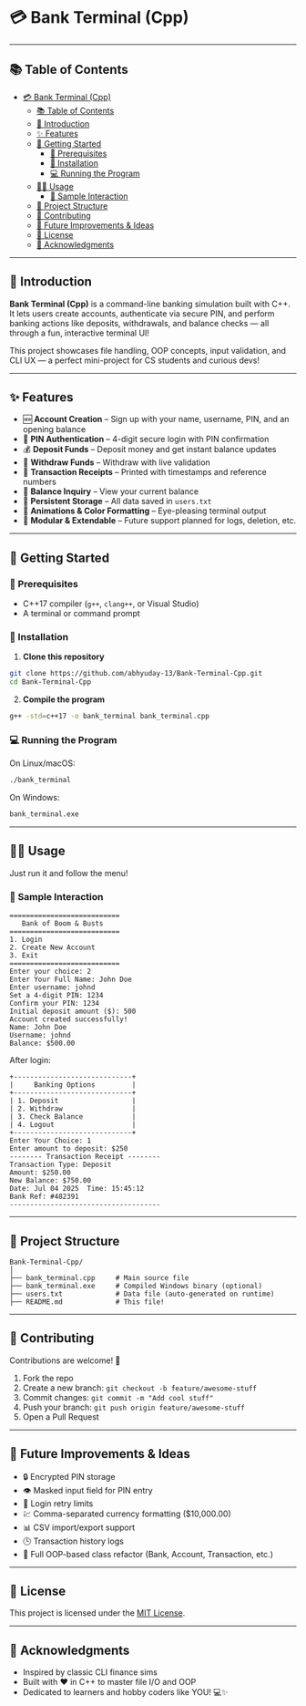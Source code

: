 # 💳 Bank Terminal (Cpp)

---

## 📚 Table of Contents

- [💳 Bank Terminal (Cpp)](#-bank-terminal-cpp)
  - [📚 Table of Contents](#-table-of-contents)
  - [📖 Introduction](#-introduction)
  - [✨ Features](#-features)
  - [🚀 Getting Started](#-getting-started)
    - [🔧 Prerequisites](#-prerequisites)
    - [📅 Installation](#-installation)
    - [💻 Running the Program](#-running-the-program)
  - [🧑‍💼 Usage](#-usage)
    - [🏦 Sample Interaction](#-sample-interaction)
  - [📁 Project Structure](#-project-structure)
  - [🤝 Contributing](#-contributing)
  - [🧠 Future Improvements \& Ideas](#-future-improvements--ideas)
  - [📃 License](#-license)
  - [🙏 Acknowledgments](#-acknowledgments)

---

## 📖 Introduction

**Bank Terminal (Cpp)** is a command-line banking simulation built with C++.
It lets users create accounts, authenticate via secure PIN, and perform banking actions like deposits, withdrawals, and balance checks — all through a fun, interactive terminal UI!

This project showcases file handling, OOP concepts, input validation, and CLI UX — a perfect mini-project for CS students and curious devs!

---

## ✨ Features

- 🆕 **Account Creation** – Sign up with your name, username, PIN, and an opening balance  
- 🔐 **PIN Authentication** – 4-digit secure login with PIN confirmation  
- 💰 **Deposit Funds** – Deposit money and get instant balance updates  
- 💸 **Withdraw Funds** – Withdraw with live validation  
- 🧾 **Transaction Receipts** – Printed with timestamps and reference numbers  
- 💼 **Balance Inquiry** – View your current balance  
- 📁 **Persistent Storage** – All data saved in `users.txt`  
- 🎨 **Animations & Color Formatting** – Eye-pleasing terminal output  
- 🚧 **Modular & Extendable** – Future support planned for logs, deletion, etc.

---

## 🚀 Getting Started

### 🔧 Prerequisites

- C++17 compiler (`g++`, `clang++`, or Visual Studio)
- A terminal or command prompt

### 📅 Installation

1. **Clone this repository**

```bash
git clone https://github.com/abhyuday-13/Bank-Terminal-Cpp.git
cd Bank-Terminal-Cpp
```

2. **Compile the program**

```bash
g++ -std=c++17 -o bank_terminal bank_terminal.cpp
```

### 💻 Running the Program

On Linux/macOS:

```bash
./bank_terminal
```

On Windows:

```bash
bank_terminal.exe
```

---

## 🧑‍💼 Usage

Just run it and follow the menu!

### 🏦 Sample Interaction

```text
===========================
   Bank of Boom & Busts
===========================
1. Login
2. Create New Account
3. Exit
===========================
Enter your choice: 2
Enter Your Full Name: John Doe
Enter username: johnd
Set a 4-digit PIN: 1234
Confirm your PIN: 1234
Initial deposit amount ($): 500
Account created successfully!
Name: John Doe
Username: johnd
Balance: $500.00
```

After login:

```text
+-----------------------------+
|     Banking Options         |
+-----------------------------+
| 1. Deposit                  |
| 2. Withdraw                 |
| 3. Check Balance            |
| 4. Logout                   |
+-----------------------------+
Enter Your Choice: 1
Enter amount to deposit: $250
-------- Transaction Receipt --------
Transaction Type: Deposit
Amount: $250.00
New Balance: $750.00
Date: Jul 04 2025  Time: 15:45:12
Bank Ref: #482391
-------------------------------------
```

---

## 📁 Project Structure

```text
Bank-Terminal-Cpp/
│
├── bank_terminal.cpp     # Main source file
├── bank_terminal.exe     # Compiled Windows binary (optional)
├── users.txt             # Data file (auto-generated on runtime)
├── README.md             # This file!
```

---

## 🤝 Contributing

Contributions are welcome! 🙌

1. Fork the repo  
2. Create a new branch: `git checkout -b feature/awesome-stuff`  
3. Commit changes: `git commit -m "Add cool stuff"`  
4. Push your branch: `git push origin feature/awesome-stuff`  
5. Open a Pull Request  

---

## 🧠 Future Improvements & Ideas

- 🔒 Encrypted PIN storage  
- 👁️ Masked input field for PIN entry  
- 🔁 Login retry limits  
- 💹 Comma-separated currency formatting ($10,000.00)  
- 📊 CSV import/export support  
- 🕒 Transaction history logs  
- 🧱 Full OOP-based class refactor (Bank, Account, Transaction, etc.)  

---

## 📃 License

This project is licensed under the [MIT License](LICENSE).

---

## 🙏 Acknowledgments

- Inspired by classic CLI finance sims  
- Built with ❤️ in C++ to master file I/O and OOP  
- Dedicated to learners and hobby coders like YOU! 💻✨
>
